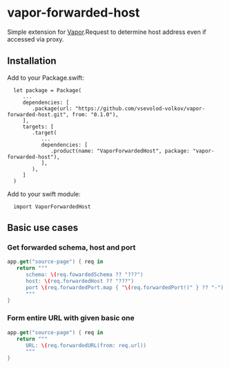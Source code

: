 # vapor-forwarded-host

Simple extension for [Vapor](https://github.com/vapor/vapor).Request to determine host address even if accessed via proxy.

## Installation

Add to your Package.swift:

      let package = Package(
         ...
         dependencies: [
            .package(url: "https://github.com/vsevolod-volkov/vapor-forwarded-host.git", from: "0.1.0"),
         ],
         targets: [
            .target(
               ...
               dependencies: [
                  .product(name: "VaporForwardedHost", package: "vapor-forwarded-host"),
               ],
            ),
         ]
      )

Add to your swift module:

      import VaporForwardedHost

## Basic use cases

### Get forwarded schema, host and port
``` swift
app.get("source-page") { req in
   return """
      schema: \(req.fowardedSchema ?? "???")
      host: \(req.forwardedHost ?? "???")
      port \(req.forwardedPort.map { "\(req.forwardedPort!)" } ?? "-")
      """
}
```

### Form entire URL with given basic one
``` swift
app.get("source-page") { req in
   return """
      URL: \(req.forwardedURL(from: req.url))
      """
}
```
